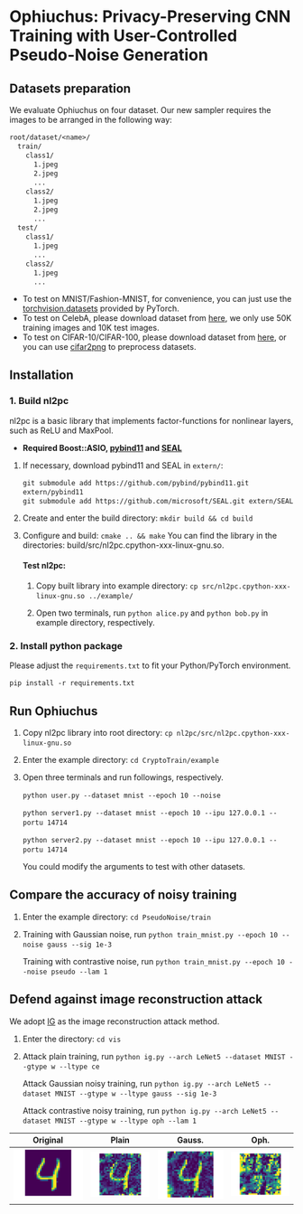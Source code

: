 # Ophiuchus: Privacy-Preserving CNN Training with User-Controlled Pseudo-Noise Generation


## Datasets preparation

We evaluate Ophiuchus on four dataset. Our new sampler requires the images to be arranged in the following way:
  ```
  root/dataset/<name>/
    train/
      class1/
        1.jpeg
        2.jpeg
        ...
      class2/
        1.jpeg
        2.jpeg
        ...
    test/
      class1/
        1.jpeg
        ...
      class2/
        1.jpeg
        ...
  ```
* To test on MNIST/Fashion-MNIST, for convenience, you can just use the [torchvision.datasets](https://pytorch.org/vision/stable/datasets.html) provided by PyTorch.
* To test on CelebA, please download dataset from [here](https://www.kaggle.com/datasets/ashishjangra27/gender-recognition-200k-images-celeba), we only use 50K training images and 10K test images.
* To test on CIFAR-10/CIFAR-100, please download dataset from [here](https://www.kaggle.com/datasets/anindya2906/cifar10-raw-images), or you can use [cifar2png](https://github.com/knjcode/cifar2png) to preprocess datasets.

## Installation

### 1. Build nl2pc

nl2pc is a basic library that implements factor-functions for nonlinear layers, such as ReLU and MaxPool.

* **Required Boost::ASIO, [pybind11](https://github.com/pybind/pybind11) and [SEAL](https://github.com/microsoft/SEAL)**

1. If necessary, download pybind11 and SEAL in `extern/`:
    ```
    git submodule add https://github.com/pybind/pybind11.git extern/pybind11
    git submodule add https://github.com/microsoft/SEAL.git extern/SEAL
    ```
2. Create and enter the build directory: `mkdir build && cd build`

3. Configure and build: `cmake .. && make`
   You can find the library in the directories: build/src/nl2pc.cpython-xxx-linux-gnu.so.

    #### Test nl2pc:

   1. Copy built library into example directory: `cp src/nl2pc.cpython-xxx-linux-gnu.so ../example/`

   2. Open two terminals, run `python alice.py` and `python bob.py` in example directory, respectively.

### 2. Install python package
Please adjust the `requirements.txt` to fit your Python/PyTorch environment.
```
pip install -r requirements.txt
```

## Run Ophiuchus

1. Copy nl2pc library into root directory: `cp nl2pc/src/nl2pc.cpython-xxx-linux-gnu.so`
2. Enter the example directory: `cd CryptoTrain/example`

3. Open three terminals and run followings, respectively.

    `python user.py --dataset mnist --epoch 10 --noise`

    `python server1.py --dataset mnist --epoch 10 --ipu 127.0.0.1 --portu 14714`

    `python server2.py --dataset mnist --epoch 10 --ipu 127.0.0.1 --portu 14714`

    You could modify the arguments to test with other datasets.

## Compare the accuracy of noisy training

1. Enter the example directory: `cd PseudoNoise/train`
2. Training with Gaussian noise, run `python train_mnist.py --epoch 10 --noise gauss --sig 1e-3`
   
   Training with contrastive noise, run `python train_mnist.py --epoch 10 --noise pseudo --lam 1`

## Defend against image reconstruction attack

We adopt [IG](https://github.com/JonasGeiping/invertinggradients) as the image reconstruction attack method.

1. Enter the directory: `cd vis`
2. Attack plain training, run `python ig.py --arch LeNet5 --dataset MNIST --gtype w --ltype ce`

   Attack Gaussian noisy training, run `python ig.py --arch LeNet5 --dataset MNIST --gtype w --ltype gauss --sig 1e-3`
   
   Attack contrastive noisy training, run `python ig.py --arch LeNet5 --dataset MNIST --gtype w --ltype oph --lam 1`

| Original | Plain | Gauss. | Oph. |
| :--: | :--: | :--: | :--: |
| ![Original](vis/res/MNIST_1_original.png) | ![Plain](vis/res/MNIST_LeNet5_w_ce_F_0.001_1_recover.png) | ![Gauss.](vis/res/MNIST_LeNet5_w_gauss_F_0.001_1_recover.png) | ![Oph.](vis/res/MNIST_LeNet5_w_oph_F_0.001_1_recover.png) | 